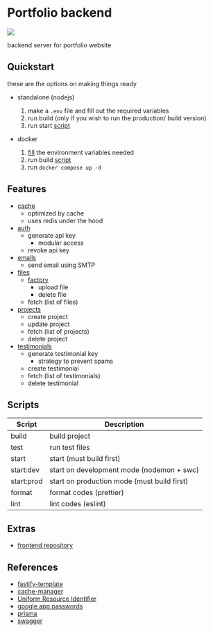 # Portfolio backend

![](https://media.giphy.com/media/l0HlPBrpFSdVq5WPC/giphy.gif?cid=790b76114rtbtkwbijr4wt3fq6l67cgfu72nsz83clyjneje&ep=v1_gifs_search&rid=giphy.gif&ct=g)

backend server for portfolio website

## Quickstart

these are the options on making things ready

- standalone (nodejs)

  1. make a `.env` file and fill out the required variables
  1. run build (only if you wish to run the production/ build version)
  1. run start [script](#scripts)

- docker
  1. [fill](./docker-compose.yaml) the environment variables needed
  1. run build [script](#scripts)
  1. run `docker compose up -d`

## Features

- [cache](./src/modules/cache/)
  - optimized by cache
  - uses redis under the hood
- [auth](./src/modules/auth/)
  - generate api key
    - modular access
  - revoke api key
- [emails](./src/modules/emails/)
  - send email using SMTP
- [files](./src/modules/files/)
  - [factory](./src/modules/files/filesStoreFactory.ts)
    - upload file
    - delete file
  - fetch (list of files)
- [projects](./src/modules/projects/)
  - create project
  - update project
  - fetch (list of projects)
  - delete project
- [testimonials](./src/modules/testimonials/)
  - generate testimonial key
    - strategy to prevent spams
  - create testimonial
  - fetch (list of testimonials)
  - delete testimonial

## Scripts

| Script     | Description                                 |
| ---------- | ------------------------------------------- |
| build      | build project                               |
| test       | run test files                              |
| start      | start (must build first)                    |
| start:dev  | start on development mode (nodemon + swc)   |
| start:prod | start on production mode (must build first) |
| format     | format codes (prettier)                     |
| lint       | lint codes (eslint)                         |

## Extras

- [frontend repository](https://github.com/jmrl23/portfolio)

## References

- [fastify-template](https://github.com/jmrl23/fastify-template)
- [cache-manager](https://www.npmjs.com/package/cache-manager)
- [Uniform Resource Identifier](https://en.wikipedia.org/wiki/Uniform_Resource_Identifier)
- [google app passwords](https://myaccount.google.com/apppasswords)
- [prisma](https://www.prisma.io/)
- [swagger](https://swagger.io/)

